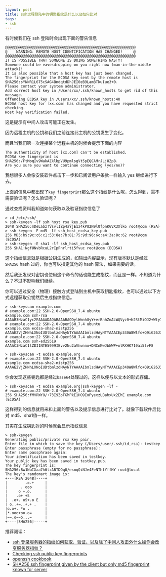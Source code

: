 ```yaml
---
layout: post
title: ssh远程登陆中的钥匙指纹是什么以及如何比对
tags:
- ssh
---
```


有时候我们在 ssh 登陆时会出现下面的警告信息

```
@@@@@@@@@@@@@@@@@@@@@@@@@@@@@@@@@@@@@@@@@@@@@@@@@@@@@@@@@@@
@    WARNING: REMOTE HOST IDENTIFICATION HAS CHANGED!     @
@@@@@@@@@@@@@@@@@@@@@@@@@@@@@@@@@@@@@@@@@@@@@@@@@@@@@@@@@@@
IT IS POSSIBLE THAT SOMEONE IS DOING SOMETHING NASTY!
Someone could be eavesdropping on you right now (man-in-the-middle attack)!
It is also possible that a host key has just been changed.
The fingerprint for the ECDSA key sent by the remote host is
SHA256:sYNNR1L6T5cSAG4BndqtdDhJEI0eB9LamBTkuIue3+0.
Please contact your system administrator.
Add correct host key in /Users/xx/.ssh/known_hosts to get rid of this message.
Offending ECDSA key in /Users/xx/.ssh/known_hosts:40
ECDSA host key for [xx.com] has changed and you have requested strict checking.
Host key verification failed.
```

这是提示有中间人攻击可能正在发生。

因为远程主机的公钥和我们之前连接此主机的公钥发生了变化。

而且当我们第一次连接某个远程主机的时候会提示下面的内容

```
The authenticity of host [xx.com] can't be established.
ECDSA key fingerprint is SHA256:/FtMoqIv9WakAZklbpVU9pmlsgVt5pEQCAMrJLj8Zp8.
Are you sure you want to continue connecting (yes/no)?
```

我想很多人会像安装软件点击下一步和已阅读用户条款一样输入 yes 继续进行下去。

上面的信息中都出现了`key fingerprint`那么这个指纹是什么呢，怎么得到，需不需要验证呢？怎么验证呢？

通过查找资料我知道如何获取以及验证指纹信息了

```shell
> cd /etc/ssh/
> ssh-keygen -lf ssh_host_rsa_key.pub
2048 SHA256:mDeLabzTVsvlIZp4aYjE1z4kPU2N9l0fpnKGVX3Xlko root@com (RSA)
> ssh-keygen -E md5 -lf ssh_host_ecdsa_key.pub
256 MD5:b9:9c:c6:c1:53:8e:7b:81:75:9d:96:6c:a4:3a:8c:62 root@com (ECDSA)
> ssh-keygen -E sha1 -lf ssh_host_ecdsa_key.pub
256 SHA1:NgfUNvbRcuL2rIpFnrlrti5fvuc root@com (ECDSA)
```

这个指纹信息就是根据公钥生成的，如输出内容显示，现有版本默认是经过 `SHA256` hash 过的，你也可以指定其他的 hash 算法，如果需要的话。

然后我还发现对密钥也使用这个命令的话也能生成指纹，而且是一样。不知道为什么？不过不影响我们继续。

你可以通过安全（物理）接触方式登陆到主机中获取钥匙指纹，也可以通过以下方式远程获取公钥然后生成指纹信息。

```shell
> ssh-keyscan example.com
# example.com:22 SSH-2.0-OpenSSH_7.4 ubuntu
example.com ssh-rsa AAAAB3NzaC1yc2EAAAADAQABAAABAQDylWmnhUyY+erBnhZmALWQVyz0+h2StMiOJ2+WtyIxrz2H6ZaTEPDSmjIZv76Bp7bMaYDnW6gMoVrZo0ioBXPBKa51lou5pjMJgFC6pCUU/3IDBtddbJIQqWw9vM/1xM7t9IkYLOVvbHgAw+/zzZD2CASAyr6a59uNx2Y5nCLSKPVb6azSWSTPnPuexnGznKDkS3DX/l54mpPpTzQJuAw1vbYd6asULMtWqnzheY+NJ/9RZJMRIpEVkXAfCglBQVKNPAeHda1B9UfNoRo+BqjLX6ODxMsdff+47edL09DSBdavu0Ik3bMnlND0ZizfbDxgBAFXHwx3pyrBn1HEM2k5
# example.com:22 SSH-2.0-OpenSSH_7.4 ubuntu
example.com ecdsa-sha2-nistp256 AAAAE2VjZHNhLXNoIUDtbmlzdHAyNTYAAAAIbmlzdHAyNTYAAACEp340W8Wlfc+Q9iG26J3POdnhrBLPWOOWcwZLW21FCwKVjCzTpLRd82dk4awzk/qB92otJ0ha75CXoX6CDrWoSSs=
# example.com:22 SSH-2.0-OpenSSH_7.4 ubuntu
example.com ssh-ed25519 AAAAC3NzaC1lZDI1NTE5999IEvv2Nu2aVhwnno+DNCnKwJbWWP+olRXHK710ai5lvF8

> ssh-keyscan -t ecdsa example.org
# example.com:22 SSH-2.0-OpenSSH_7.4 ubuntu
example.com ecdsa-sha2-nistp256 AAAAE2VjZHNhLXNoIUDtbmlzdHAyNTYAAAAIbmlzdHAyNTYAAACEp340W8Wlfc+Q9iG26J3POdnhrBLPWOOWcwZLW21FCwKVjCzTpLRd82dk4awzk/qB92otJ0ha75CXoX6CDrWoSSs=
```

你会发现这些钥匙都是经过`base64`处理过的，这样以便与以文本的形式存储。

```shell
> ssh-keyscan -t ecdsa example.org|ssh-keygen -lf -
# example.com:22 SSH-2.0-OpenSSH_7.4 ubuntu
256 SHA256:fMVRWYO/+73I9ZoFGhPkE1HO9IoPyexzLBabxUx2EhE example.com (ECDSA)
```

这样得到的信息就用来和上面的警告以及提示信息进行比对了。就像下载软件后比对 md5、sha1值一样。

其实在生成钥匙对的时候就会显示指纹信息

```shell
> ssh-keygen
Generating public/private rsa key pair.
Enter file in which to save the key (/Users/user/.ssh/id_rsa): testkey
Enter passphrase (empty for no passphrase):
Enter same passphrase again:
Your identification has been saved in testkey.
Your public key has been saved in testkey.pub.
The key fingerprint is:
SHA256:Bw1NuIXaa7h6tzABTDOq0/esnqQiNJe4FeNThfYffHY root@local
The key's randomart image is:
+---[RSA 2048]----+
|        .=.+     |
|      . ooo      |
|     o +.o.      |
|    .o+ +S       |
|  .o+. oS+.o E   |
| o..+=..+.+ .    |
|o.o+. *o .       |
|*.ooo+oo.o=      |
|==.o==o...=      |
+----[SHA256]-----+
```



推荐阅读：

-  [ssh 登录服务器的指纹如何获取、验证，以及除了中间人攻击外什么操作会改变服务器指纹？](https://segmentfault.com/q/1010000009057659)
- [Checking ssh public key fingerprints](https://www.phcomp.co.uk/Tutorials/Unix-And-Linux/ssh-check-server-fingerprint.html)
- [openssh cookbook](https://en.wikibooks.org/wiki/OpenSSH/Cookbook/Public_Key_Authentication#Downloading_keys)
- [SHA256 ssh fingerprint given by the client but only md5 fingerprint known for server](https://superuser.com/questions/929566/sha256-ssh-fingerprint-given-by-the-client-but-only-md5-fingerprint-known-for-se/929567#929567)

 

